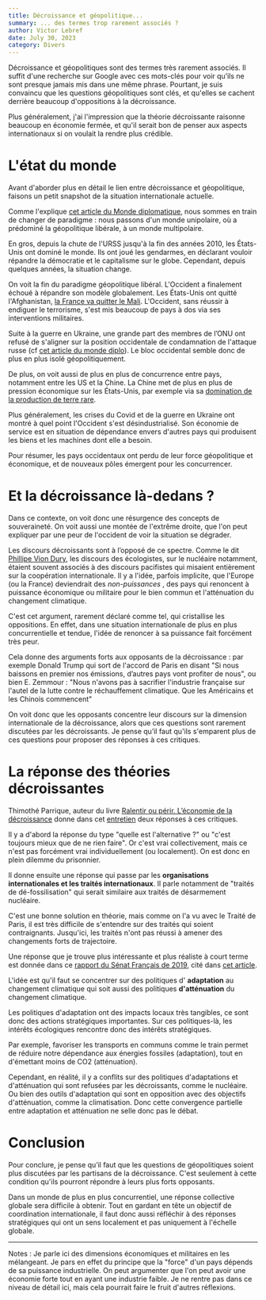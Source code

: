 ```yaml
---
title: Décroissance et géopolitique...
summary: ... des termes trop rarement associés ?
author: Victor Lebref
date: July 30, 2023
category: Divers
---
```


Décroissance et géopolitiques sont des termes très rarement associés. Il suffit d'une recherche sur Google avec ces mots-clés pour voir qu’ils ne sont presque jamais mis dans une même phrase. Pourtant, je suis convaincu que les questions géopolitiques sont clés, et qu'elles se cachent derrière beaucoup d'oppositions à la décroissance.

Plus généralement, j'ai l'impression que la théorie décroissante raisonne beaucoup en économie fermée, et qu'il serait bon de penser aux aspects internationaux si on voulait la rendre plus crédible.


# L'état du monde

Avant d'aborder plus en détail le lien entre décroissance et géopolitique, faisons un petit snapshot de la situation internationale actuelle.

Comme l'explique [cet article du Monde diplomatique](https://www.monde-diplomatique.fr/2023/08/MEARSHEIMER/65994), nous sommes en train de changer de paradigme : nous passons d'un monde unipolaire, où a prédominé la géopolitique libérale, à un monde multipolaire.

En gros, depuis la chute de l'URSS jusqu'à la fin des années 2010, les États-Unis ont dominé le monde. Ils ont joué les gendarmes, en déclarant vouloir répandre la démocratie et le capitalisme sur le globe. Cependant, depuis quelques années, la situation change. 

On voit la fin du paradigme géopolitique libéral. L'Occident a finalement échoué à répandre son modèle globalement. Les États-Unis ont quitté l'Afghanistan, [la France va quitter le Mali](https://www.monde-diplomatique.fr/2022/04/MIELCAREK/64534). L'Occident, sans réussir à endiguer le terrorisme, s'est mis beaucoup de pays à dos via ses interventions militaires.

Suite à la guerre en Ukraine, une grande part des membres de l’ONU ont refusé de s'aligner sur la position occidentale de condamnation de l'attaque russe (cf [cet article du monde diplo](https://www.monde-diplomatique.fr/2023/02/ROBERT/65490)). Le bloc occidental semble donc de plus en plus isolé géopolitiquement.

De plus, on voit aussi de plus en plus de concurrence entre pays, notamment entre les US et la Chine. La Chine met de plus en plus de pression économique sur les États-Unis, par exemple via sa [domination de la production de terre rare](https://www.vie-publique.fr/parole-dexpert/289457-terres-rares-quels-enjeux-pour-la-france-et-leurope).

Plus généralement, les crises du Covid et de la guerre en Ukraine ont montré à quel point l'Occident s'est désindustrialisé. Son économie de service est en situation de dépendance envers d'autres pays qui produisent les biens et les machines dont elle a besoin.

Pour résumer, les pays occidentaux ont perdu de leur force géopolitique et économique, et de nouveaux pôles émergent pour les concurrencer. 

# Et la décroissance là-dedans ?

Dans ce contexte, on voit donc une résurgence des concepts de souveraineté. On voit aussi une montée de l'extrême droite, que l'on peut expliquer par une peur de l'occident de voir la situation se dégrader.

Les discours décroissants sont à l’opposé de ce spectre. Comme le dit [Phillipe Vion Dury](https://www.radiofrance.fr/franceculture/podcasts/le-temps-du-debat/une-ecologie-de-guerre-peut-elle-exister-1081747), les discours des écologistes, sur le nucléaire notamment, étaient souvent associés à des discours pacifistes qui misaient entièrement sur la coopération internationale. Il y a l'idée, parfois implicite, que l'Europe (ou la France) deviendrait des _non-puissances_ , des pays qui renoncent à puissance économique ou militaire pour le bien commun et l'atténuation du changement climatique.

C'est cet argument, rarement déclaré comme tel, qui cristallise les oppositions. En effet, dans une situation internationale de plus en plus concurrentielle et tendue, l'idée de renoncer à sa puissance fait forcément très peur.

Cela donne des arguments forts aux opposants de la décroissance : par exemple Donald Trump qui sort de l'accord de Paris en disant "Si nous baissons en premier nos émissions, d’autres pays vont profiter de nous", ou bien E. Zemmour : "Nous n'avons pas à sacrifier l'industrie française sur l'autel de la lutte contre le réchauffement climatique. Que les Américains et les Chinois commencent"

On voit donc que les opposants concentre leur discours sur la dimension internationale de la décroissance, alors que ces questions sont rarement discutées par les décroissants. Je pense qu’il faut qu'ils s'emparent plus de ces questions pour proposer des réponses à ces critiques.

# La réponse des théories décroissantes

Thimothé Parrique, auteur du livre [Ralentir ou périr. L’économie de la décroissance](https://www.seuil.com/ouvrage/ralentir-ou-perir-timothee-parrique/9782021508093) donne dans cet [entretien](https://bonpote.com/decroissance-et-prejuges/) deux réponses à ces critiques.

Il y a d'abord la réponse du type "quelle est l'alternative ?" ou "c'est toujours mieux que de ne rien faire". Or c'est vrai collectivement, mais ce n'est pas forcément vrai individuellement (ou localement). On est donc en plein dilemme du prisonnier.

Il donne ensuite une réponse qui passe par les **organisations internationales et les traités internationaux**. Il parle notamment de "traités de dé-fossilisation" qui serait similaire aux traités de désarmement nucléaire.

C'est une bonne solution en théorie, mais comme on l'a vu avec le Traité de Paris, il est très difficile de s'entendre sur des traités qui soient contraignants. Jusqu'ici, les traités n'ont pas réussi à amener des changements forts de trajectoire.

Une réponse que je trouve plus intéressante et plus réaliste à court terme est donnée dans ce [rapport du Sénat Français de 2019](https://www.senat.fr/rap/r18-511/r18-5111.pdf), cité dans [cet article](https://bonpote.com/climat-les-12-excuses-de-linaction-et-comment-y-repondre/).

L'idée est qu'il faut se concentrer sur des politiques d' **adaptation** au changement climatique qui soit aussi des politiques **d'atténuation** du changement climatique.

Les politiques d'adaptation ont des impacts locaux très tangibles, ce sont donc des actions stratégiques importantes. Sur ces politiques-là, les intérêts écologiques rencontre donc des intérêts stratégiques.

Par exemple, favoriser les transports en communs comme le train permet de réduire notre dépendance aux énergies fossiles (adaptation), tout en d'émettant moins de CO2 (atténuation).

Cependant, en réalité, il y a conflits sur des politiques d'adaptations et d'atténuation qui sont refusées par les décroissants, comme le nucléaire. Ou bien des outils d'adaptation qui sont en opposition avec des objectifs d'atténuation, comme la climatisation. Donc cette convergence partielle entre adaptation et atténuation ne selle donc pas le débat.

# Conclusion

Pour conclure, je pense qu’il faut que les questions de géopolitiques soient plus discutées par les partisans de la décroissance. C'est seulement à cette condition qu'ils pourront répondre à leurs plus forts opposants.

Dans un monde de plus en plus concurrentiel, une réponse collective globale sera difficile à obtenir. Tout en gardant en tête un objectif de coordination internationale, il faut donc aussi réfléchir à des réponses stratégiques qui ont un sens localement et pas uniquement à l'échelle globale.

* * *

Notes : Je parle ici des dimensions économiques et militaires en les mélangeant. Je pars en effet du principe que la "force" d'un pays dépends de sa puissance industrielle. On peut argumenter que l'on peut avoir une économie forte tout en ayant une industrie faible. Je ne rentre pas dans ce niveau de détail ici, mais cela pourrait faire le fruit d'autres réflexions.

